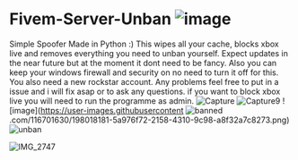 # Fivem-Server-Unban                                              ![image](https://user-images.githubusercontent.com/116701630/198017571-2b5e803e-a037-4547-8796-50d45ec2a835.png)

Simple Spoofer Made in Python :) This wipes all your cache, blocks xbox live and removes everything you need to unban yourself.
Expect updates in the near future but at the moment it dont need to be fancy.
Also you can keep your windows firewall and security on no need to turn it off for this.
You also need a new rockstar account.
Any problems feel free to put in a issue and i will fix asap or to ask any questions.
if you want to block xbox live you will need to run the programme as admin.
![Capture](https://user-images.githubusercontent.com/116701630/198276804-3b4fdfe5-78ea-4a5a-b5e9-dfc7409a4c9d.PNG)
![Capture9](https://user-images.githubusercontent.com/116701630/198208733-cf4b3441-54ad-4dd3-a273-daf39ddb71bc.PNG)
![image](https://user-images.githubusercontent
![banned](https://user-images.githubusercontent.com/116701630/200037598-31d1cacb-8bfd-4a18-9ef3-18b48be5f608.PNG)
.com/116701630/198018181-5a976f72-2158-4310-9c98-a8f32a7c8273.png)
![unban](https://user-images.githubusercontent.com/116701630/200037619-91b09f36-0252-47fb-96ac-0e1774027376.PNG)

![IMG_2747](https://user-images.githubusercontent.com/116701630/198274073-41a74509-0919-4e30-a907-12bcd23a3d32.png)
